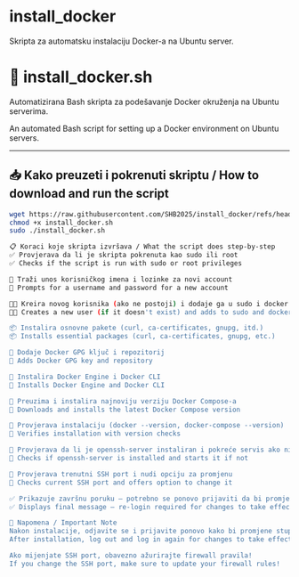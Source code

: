 # install_docker
Skripta za automatsku instalaciju Docker-a na Ubuntu server.

# 🐳 install_docker.sh

Automatizirana Bash skripta za podešavanje Docker okruženja na Ubuntu serverima.

An automated Bash script for setting up a Docker environment on Ubuntu servers.

---

## 📥 Kako preuzeti i pokrenuti skriptu / How to download and run the script

```bash
wget https://raw.githubusercontent.com/SHB2025/install_docker/refs/heads/main/install_docker.sh
chmod +x install_docker.sh
sudo ./install_docker.sh

📋 Koraci koje skripta izvršava / What the script does step-by-step
✅ Provjerava da li je skripta pokrenuta kao sudo ili root
✅ Checks if the script is run with sudo or root privileges

👤 Traži unos korisničkog imena i lozinke za novi account
👤 Prompts for a username and password for a new account

👨‍💻 Kreira novog korisnika (ako ne postoji) i dodaje ga u sudo i docker grupe
👨‍💻 Creates a new user (if it doesn't exist) and adds to sudo and docker groups

📦 Instalira osnovne pakete (curl, ca-certificates, gnupg, itd.)
📦 Installs essential packages (curl, ca-certificates, gnupg, etc.)

🔑 Dodaje Docker GPG ključ i repozitorij
🔑 Adds Docker GPG key and repository

🐳 Instalira Docker Engine i Docker CLI
🐳 Installs Docker Engine and Docker CLI

🔧 Preuzima i instalira najnoviju verziju Docker Compose-a
🔧 Downloads and installs the latest Docker Compose version

🧪 Provjerava instalaciju (docker --version, docker-compose --version)
🧪 Verifies installation with version checks

🔐 Provjerava da li je openssh-server instaliran i pokreće servis ako nije
🔐 Checks if openssh-server is installed and starts it if not

🚪 Provjerava trenutni SSH port i nudi opciju za promjenu
🚪 Checks current SSH port and offers option to change it

✅ Prikazuje završnu poruku — potrebno se ponovo prijaviti da bi promjene stupile na snagu
✅ Displays final message — re-login required for changes to take effect

🔐 Napomena / Important Note
Nakon instalacije, odjavite se i prijavite ponovo kako bi promjene stupile na snagu.
After installation, log out and log in again for changes to take effect.

Ako mijenjate SSH port, obavezno ažurirajte firewall pravila!
If you change the SSH port, make sure to update your firewall rules!

